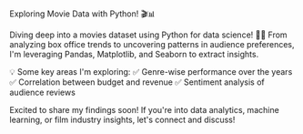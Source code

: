 Exploring Movie Data with Python! 🎬📊

Diving deep into a movies dataset using Python for data science! 🧑‍💻 From analyzing box office trends to uncovering patterns in audience preferences, I'm leveraging Pandas, Matplotlib, and Seaborn to extract insights.

💡 Some key areas I'm exploring:
✅ Genre-wise performance over the years
✅ Correlation between budget and revenue
✅ Sentiment analysis of audience reviews

Excited to share my findings soon! If you're into data analytics, machine learning, or film industry insights, let's connect and discuss!

